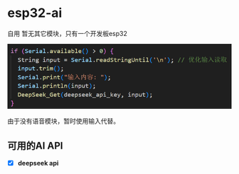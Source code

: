 # esp32-ai

自用
暂无其它模块，只有一个开发板esp32

![1744693406890](images/README/1744693406890.png)

由于没有语音模块，暂时使用输入代替。

## 可用的AI API

* [X]  **deepseek api**
